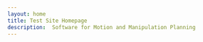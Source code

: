 ```yaml
---
layout: home
title: Test Site Homepage
description:  Software for Motion and Manipulation Planning
---
```

